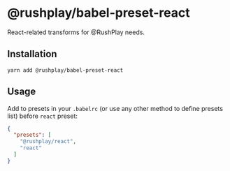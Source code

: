 # @rushplay/babel-preset-react

React-related transforms for @RushPlay needs.


## Installation

```
yarn add @rushplay/babel-preset-react
```


## Usage

Add to presets in your `.babelrc` (or use any other method to define presets list) before `react` preset:

```json
{
  "presets": [
    "@rushplay/react",
    "react"
  ]
}
```
